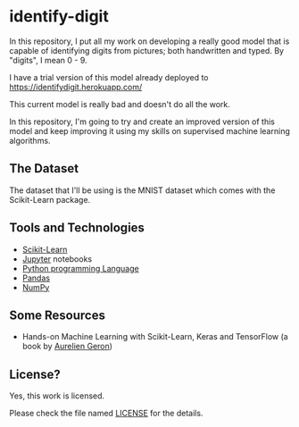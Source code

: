 # identify-digit
In this repository, I put all my work on developing a really good model that is capable of identifying digits from pictures; both handwritten and typed. By "digits", I mean 0 - 9.

I have a trial version of this model already deployed to https://identifydigit.herokuapp.com/

This current model is really bad and doesn't do all the work. 

In this repository, I'm going to try and create an improved version of this model and keep improving it using my skills on supervised machine learning algorithms.

## The Dataset
The dataset that I'll be using is the MNIST dataset which comes with the Scikit-Learn package.

## Tools and Technologies
- [Scikit-Learn](https://scikit-learn.org/)
- [Jupyter](https://www.jupyter.org/) notebooks
- [Python programming Language](https://www.python.org/)
- [Pandas](https://pandas.pydata.org/)
- [NumPy](https://numpy.org/)

## Some Resources
- Hands-on Machine Learning with Scikit-Learn, Keras and TensorFlow (a book by [Aurelien Geron](https://www.twitter.com/aureliengeron))

## License?
Yes, this work is licensed. 

Please check the file named [LICENSE](./LICENSE) for the details.
